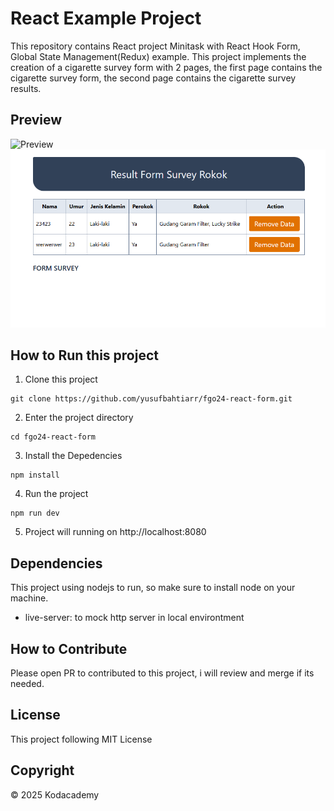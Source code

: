 # React Example Project

This repository contains React project Minitask with React Hook Form, Global State Management(Redux) example. This project implements the creation of a cigarette survey form with 2 pages, the first page contains the cigarette survey form, the second page contains the cigarette survey results.

## Preview

![Preview](Screenshot.png)
![Preview](Screenshot2.png)

## How to Run this project

1. Clone this project

```
git clone https://github.com/yusufbahtiarr/fgo24-react-form.git
```

2. Enter the project directory

```
cd fgo24-react-form
```

3. Install the Depedencies

```
npm install
```

4. Run the project

```
npm run dev
```

5. Project will running on http://localhost:8080

## Dependencies

This project using nodejs to run, so make sure to install node on your machine.

- live-server: to mock http server in local environtment

## How to Contribute

Please open PR to contributed to this project, i will review and merge if its needed.

## License

This project following MIT License

## Copyright

&copy; 2025 Kodacademy
